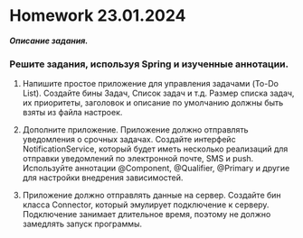# Homework 23.01.2024

***Описание задания.***

### Решите задания, используя Spring и изученные аннотации.
1) Напишите простое приложение для управления задачами (To-Do List). Создайте бины 
Задач, Список задач и т.д. Размер списка задач, их приоритеты, заголовок и 
описание по умолчанию должны быть взяты из файла настроек.

2) Дополните приложение. Приложение должно отправлять уведомления о срочных задачах. 
Создайте интерфейс NotificationService, который будет иметь несколько реализаций 
для отправки уведомлений по электронной почте, SMS и push. Используйте аннотации
@Component, @Qualifier, @Primary и другие для настройки внедрения зависимостей.

3) Приложение должно отправлять данные на сервер. Создайте бин класса Connector, 
который эмулирует подключение к серверу. Подключение занимает длительное время, 
поэтому не должно замедлять запуск программы.
